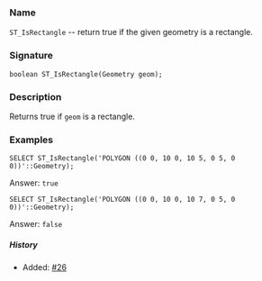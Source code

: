 ### Name
`ST_IsRectangle` -- return true if the given geometry is a rectangle.

### Signature

```mysql
boolean ST_IsRectangle(Geometry geom);
```

### Description

Returns true if `geom` is a rectangle.

### Examples

```mysql
SELECT ST_IsRectangle('POLYGON ((0 0, 10 0, 10 5, 0 5, 0 0))'::Geometry);
```
Answer:    `true`
```mysql
SELECT ST_IsRectangle('POLYGON ((0 0, 10 0, 10 7, 0 5, 0 0))'::Geometry);
```
Answer:    `false`

##### History

* Added: [#26](https://github.com/irstv/H2GIS/pull/26)
